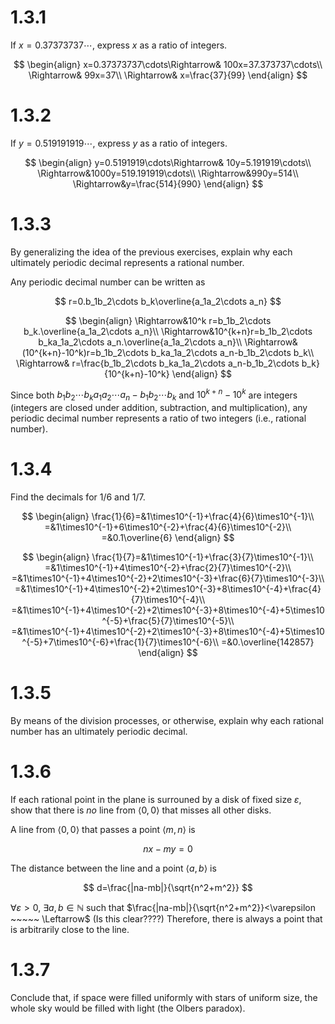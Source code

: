 # 1.3.1
If $x=0.37373737\cdots$, express $x$ as a ratio of integers.  

$$
\begin{align}
x=0.37373737\cdots\Rightarrow& 100x=37.373737\cdots\\
\Rightarrow& 99x=37\\
\Rightarrow& x=\frac{37}{99}
\end{align}
$$

# 1.3.2
If $y=0.519191919\cdots$, express $y$ as a ratio of integers.

$$
\begin{align}
y=0.5191919\cdots\Rightarrow& 10y=5.191919\cdots\\
\Rightarrow&1000y=519.191919\cdots\\
\Rightarrow&990y=514\\
\Rightarrow&y=\frac{514}{990}
\end{align}
$$

# 1.3.3
By generalizing the idea of the previous exercises, explain why each ultimately periodic decimal represents a rational number.  

Any periodic decimal number can be written as

$$
r=0.b_1b_2\cdots b_k\overline{a_1a_2\cdots a_n}
$$

$$
\begin{align}
\Rightarrow&10^k r=b_1b_2\cdots b_k.\overline{a_1a_2\cdots a_n}\\
\Rightarrow&10^{k+n}r=b_1b_2\cdots b_ka_1a_2\cdots a_n.\overline{a_1a_2\cdots a_n}\\
\Rightarrow&(10^{k+n}-10^k)r=b_1b_2\cdots b_ka_1a_2\cdots a_n-b_1b_2\cdots b_k\\
\Rightarrow& r=\frac{b_1b_2\cdots b_ka_1a_2\cdots a_n-b_1b_2\cdots b_k}{10^{k+n}-10^k}
\end{align}
$$

Since both $b_1b_2\cdots b_ka_1a_2\cdots a_n-b_1b_2\cdots b_k$ and $10^{k+n}-10^k$ are integers (integers are closed under addition, subtraction, and multiplication), any periodic decimal number represents a ratio of two integers (i.e., rational number).

# 1.3.4
Find the decimals for $1/6$ and $1/7$.  

$$
\begin{align}
\frac{1}{6}=&1\times10^{-1}+\frac{4}{6}\times10^{-1}\\
=&1\times10^{-1}+6\times10^{-2}+\frac{4}{6}\times10^{-2}\\
=&0.1\overline{6}
\end{align}
$$


$$
\begin{align}
\frac{1}{7}=&1\times10^{-1}+\frac{3}{7}\times10^{-1}\\
=&1\times10^{-1}+4\times10^{-2}+\frac{2}{7}\times10^{-2}\\
=&1\times10^{-1}+4\times10^{-2}+2\times10^{-3}+\frac{6}{7}\times10^{-3}\\
=&1\times10^{-1}+4\times10^{-2}+2\times10^{-3}+8\times10^{-4}+\frac{4}{7}\times10^{-4}\\
=&1\times10^{-1}+4\times10^{-2}+2\times10^{-3}+8\times10^{-4}+5\times10^{-5}+\frac{5}{7}\times10^{-5}\\
=&1\times10^{-1}+4\times10^{-2}+2\times10^{-3}+8\times10^{-4}+5\times10^{-5}+7\times10^{-6}+\frac{1}{7}\times10^{-6}\\
=&0.\overline{142857}
\end{align}
$$

# 1.3.5
By means of the division processes, or otherwise, explain why each rational number has an ultimately periodic decimal.  


# 1.3.6
If each rational point in the plane is surrouned by a disk of fixed size $\varepsilon$, show that there is _no_ line from $\langle0,0\rangle$ that misses all other disks.  

A line from $\langle 0,0\rangle$
that passes a point $\langle m,n\rangle$ is

$$
nx-my=0
$$
  
The distance between the line and a point $\langle a,b\rangle$ is

$$
d=\frac{|na-mb|}{\sqrt{n^2+m^2}}
$$

$\forall\varepsilon>0$, $\exists a,b\in\mathbb{N}$ such that 
$\frac{|na-mb|}{\sqrt{n^2+m^2}}<\varepsilon ~~~~~ \Leftarrow$ (Is this clear????)
Therefore, there is always a point that is arbitrarily close to the line.

# 1.3.7
Conclude that, if space were filled uniformly with stars of uniform size, the whole sky would be filled with light (the Olbers paradox).
